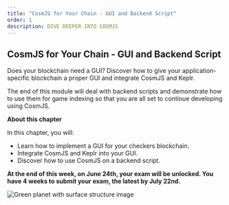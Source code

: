 ```yaml
---
title: "CosmJS for Your Chain - GUI and Backend Script"
order: 1
description: DIVE DEEPER INTO COSMJS
---
```


## CosmJS for Your Chain - GUI and Backend Script

Does your blockchain need a GUI? Discover how to give your application-specific blockchain a proper GUI and integrate CosmJS and Keplr.

The end of this module will deal with backend scripts and demonstrate how to use them for game indexing so that you are all set to continue developing using CosmJS.

<HighlightBox type="learning">

**About this chapter**

In this chapter, you will:

* Learn how to implement a GUI for your checkers blockchain.
* Integrate CosmJS and Keplr into your GUI.
* Discover how to use CosmJS on a backend script.

</HighlightBox>

**At the end of this week, on June 24th, your exam will be unlocked. You have 4 weeks to submit your exam, the latest by July 22nd.**

<!-- You can find detailed information on the exam and its submission here. -->

![Green planet with surface structure image](/green-planet.svg)
